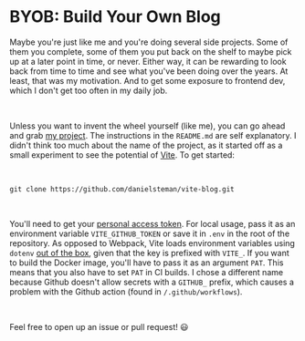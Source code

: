 # BYOB: Build Your Own Blog
Maybe you're just like me and you're doing several side projects. Some of them you complete, some of them you put back on the shelf to maybe pick up at a later point in time, or never. Either way, it can be rewarding to look back from time to time and see what you've been doing over the years. At least, that was my motivation. And to get some exposure to frontend dev, which I don't get too often in my daily job.

&nbsp;

Unless you want to invent the wheel yourself (like me), you can go ahead and grab [my project](https://github.com/danielsteman/vite-blog). The instructions in the `README.md` are self explanatory. I didn't think too much about the name of the project, as it started off as a small experiment to see the potential of [Vite](https://vitejs.dev/). To get started:

&nbsp;

```git
git clone https://github.com/danielsteman/vite-blog.git
```

&nbsp;

You'll need to get your [personal access token](https://docs.github.com/en/authentication/keeping-your-account-and-data-secure/creating-a-personal-access-token). For local usage, pass it as an environment variable `VITE_GITHUB_TOKEN` or save it in `.env` in the root of the repository. As opposed to Webpack, Vite loads environment variables using `dotenv` [out of the box](https://vitejs.dev/guide/env-and-mode.html), given that the key is prefixed with `VITE_`. If you want to build the Docker image, you'll have to pass it as an argument `PAT`. This means that you also have to set `PAT` in CI builds. I chose a different name because Github doesn't allow secrets with a `GITHUB_` prefix, which causes a problem with the Github action (found in `/.github/workflows`).

&nbsp;

Feel free to open up an issue or pull request! :smiley: